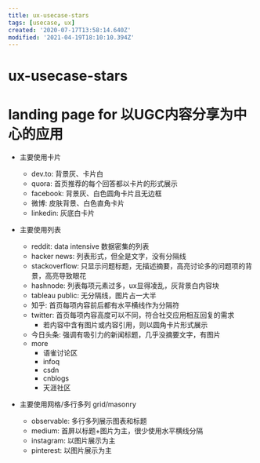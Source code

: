 ```yaml
---
title: ux-usecase-stars
tags: [usecase, ux]
created: '2020-07-17T13:58:14.640Z'
modified: '2021-04-19T18:10:10.394Z'
---
```


# ux-usecase-stars

# landing page for 以UGC内容分享为中心的应用

- 主要使用卡片
  - dev.to: 背景灰、卡片白
  - quora: 首页推荐的每个回答都以卡片的形式展示
  - facebook: 背景灰、白色圆角卡片且无边框
  - 微博: 皮肤背景、白色直角卡片
  - linkedin: 灰底白卡片

- 主要使用列表
  - reddit: data intensive 数据密集的列表
  - hacker news: 列表形式，但全是文字，没有分隔线
  - stackoverflow: 只显示问题标题，无描述摘要，高亮讨论多的问题项的背景，高亮导致眼花
  - hashnode: 列表每项元素过多，ux显得凌乱，灰背景白内容块
  - tableau public: 无分隔线，图片占一大半
  - 知乎: 首页每项内容前后都有水平横线作为分隔符
  - twitter: 首页每项内容高度可以不同，符合社交应用相互回复的需求
    - 若内容中含有图片或内容引用，则以圆角卡片形式展示
  - 今日头条: 强调有吸引力的新闻标题，几乎没摘要文字，有图片
  - more
    - 语雀讨论区
    - infoq
    - csdn
    - cnblogs
    - 天涯社区

- 主要使用网格/多行多列 grid/masonry
  - observable: 多行多列展示图表和标题
  - medium: 首屏以标题+图片为主，很少使用水平横线分隔
  - instagram: 以图片展示为主
  - pinterest: 以图片展示为主
